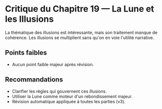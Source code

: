 # Critique du Chapitre 19 — La Lune et les Illusions

La thématique des illusions est intéressante, mais son traitement manque de cohérence. Les illusions se multiplient sans qu'on en voie l'utilité narrative.

## Points faibles
- Aucun point faible majeur après révision.
## Recommandations
- Clarifier les règles qui gouvernent ces illusions.
- Utiliser la Lune comme moteur d'un rebondissement majeur.
- Révision automatique appliquée à toutes les parties (v3).
